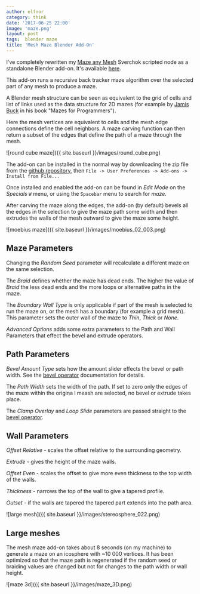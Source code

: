```yaml
---
author: elfnor
category: think
date: '2017-06-25 22:00'
image: 'maze.png'
layout: post
tags:  blender maze
title: 'Mesh Maze Blender Add-On'
---
```


I\'ve completely rewritten my [Maze any Mesh](%7Bfilename%7Dmaze_mesh.md) Sverchok scripted node as a standalone Blender add-on. It\'s available [here](https://github.com/elfnor/mesh_maze).

This add-on runs a recursive back tracker maze algorithm over the selected part of any mesh to produce a maze.

A Blender mesh structure can be seen as equivalent to the grid of cells and list of links used as the data structure for 2D mazes (for example by [Jamis Buck](http://weblog.jamisbuck.org/2011/2/7/maze-generation-algorithm-recap) in his book \"Mazes for Programmers\").

Here the mesh vertices are equivalent to cells and the mesh edge connections define the cell neighbors. A maze carving function can then return a subset of the edges that define the path of a maze through the mesh.

![round cube maze]({{ site.baseurl }}/images/round_cube.png)

The add-on can be installed in the normal way by downloading the zip file from the [github repository](https://github.com/elfnor/mesh_maze), then `File -> User Preferences -> Add-ons -> Install from File...`

Once installed and enabled the add-on can be found in *Edit Mode* on the *Specials* `W` menu, or using the `Spacebar` menu to search for *maze*.

After carving the maze along the edges, the add-on (by default) bevels all the edges in the selection to give the maze path some width and then extrudes the walls of the mesh outward to give the maze some height.

![moebius maze]({{ site.baseurl }}/images/moebius_02_003.png)

## Maze Parameters

Changing the *Random Seed* parameter will recalculate a different maze on the same selection.

The *Braid* defines whether the maze has dead ends. The higher the value of *Braid* the less dead ends and the more loops or alternative paths in the maze.

The *Boundary Wall Type* is only applicable if part of the mesh is selected to run the maze on, or the mesh has a boundary (for example a grid mesh). This parameter sets the outer wall of the maze to *Thin*, *Thick* or *None*.

*Advanced Options* adds some extra parameters to the Path and Wall Parameters that effect the bevel and extrude operators.

## Path Parameters

*Bevel Amount Type* sets how the amount slider effects the bevel or path width. See the [bevel operator](https://docs.blender.org/manual/en/dev/modeling/meshes/editing/subdividing/bevel.html) documentation for details.

The *Path Width* sets the width of the path. If set to zero only the edges of the maze within the origina l meash are selected, no bevel or extrude takes place.

The *Clamp Overlay* and *Loop Slide* parameters are passed straight to the [bevel operator](https://docs.blender.org/manual/en/dev/modeling/meshes/editing/subdividing/bevel.html).

## Wall Parameters

*Offset Relative* - scales the offset relative to the surrounding geometry.

*Extrude* - gives the height of the maze walls.

*Offset Even* - scales the offset to give more even thickness to the top width of the walls.

*Thickness* - narrows the top of the wall to give a tapered profile.

*Outset* - if the walls are tapered the tapered part extends into the path area.

![large mesh]({{ site.baseurl }}/images/stereosphere_022.png)

## Large meshes

The mesh maze add-on takes about 8 seconds (on my machine) to generate a maze on an icosphere with \~10 000 vertices. It has been optimized so that the maze path is regenerated if the random seed or braiding values are changed but not for changes to the path width or wall height.

![maze 3d]({{ site.baseurl }}/images/maze_3D.png)
